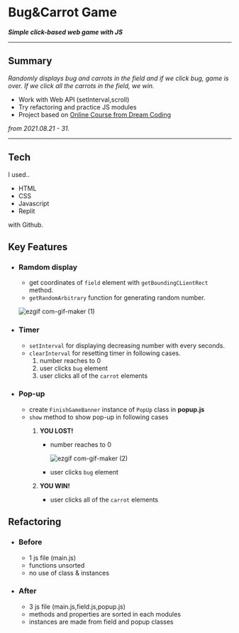 # Bug&Carrot Game
***Simple click-based web game with JS***

---
## Summary
*Randomly displays bug and carrots in the field and if we click bug, game is over. If we click all the carrots in the field, we win.*

- Work with Web API (setInterval,scroll)
- Try refactoring and practice JS modules
- Project based on [Online Course from Dream Coding](https://academy.dream-coding.com/courses/browser101)

*from 2021.08.21 - 31.*

----

## Tech

I used..
- HTML
- CSS 
- Javascript 
- Replit

with Github.

## Key Features

-  ### Ramdom display
    - get coordinates of `field` element with `getBoundingCLientRect` method.
    - `getRandomArbitrary` function for generating random number.

    ![ezgif com-gif-maker (1)](https://user-images.githubusercontent.com/60536942/133957493-9dddc7af-0914-4ec9-a584-b9a889e72ca6.gif)



- ### Timer
    - `setInterval` for displaying decreasing number with every seconds.
    - `clearInterval` for resetting timer in following cases.
        1) number reaches to 0
        2) user clicks `bug` element
        3) user clicks all of the `carrot` elements

    

- ### Pop-up
    - create `FinishGameBanner` instance of `PopUp` class in **popup.js**
    - `show` method to show pop-up in following cases
        1. **YOU LOST!**
            - number reaches to 0 
            
                ![ezgif com-gif-maker (2)](https://user-images.githubusercontent.com/60536942/133957579-ec675c5d-677f-4894-ba0d-f9e30b9a603c.gif)

            - user clicks `bug` element
            
        2. **YOU WIN!**
            - user clicks all of the `carrot` elements
        

## Refactoring
- ###  Before
    - 1 js file (main.js)
    - functions unsorted
    - no use of class & instances
- ###  After
    - 3 js file (main.js,field.js,popup.js)
    - methods and properties are sorted in each modules
    - instances are made from field and popup classes
    




